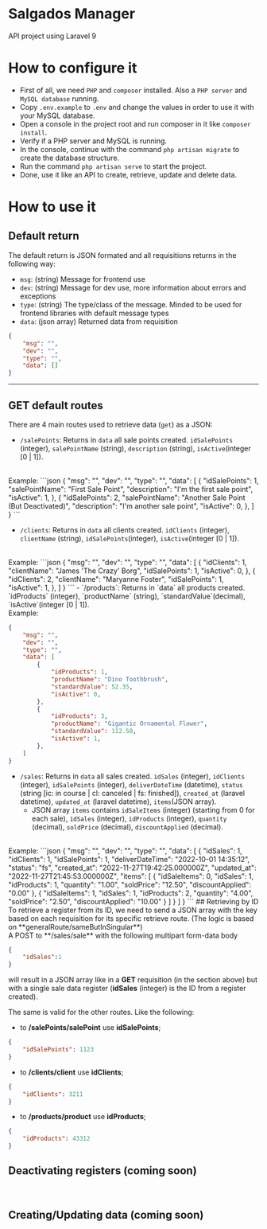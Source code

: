 # **Salgados Manager**
API project using Laravel 9

# How to configure it
- First of all, we need `PHP` and `composer` installed. Also a `PHP server` and `MySQL database` running.
- Copy `.env.example` to `.env` and change the values in order to use it with your MySQL database.
- Open a console in the project root and run composer in it like `composer install`.
- Verify if a PHP server and MySQL is running.
- In the console, continue with the command `php artisan migrate` to create the database structure.
- Run the command `php artisan serve` to start the project.
- Done, use it like an API to create, retrieve, update and delete data.

# How to use it
## Default return
The default return is JSON formated and all requisitions returns in the following way:
- `msg`:  (string) Message for frontend use
- `dev`:  (string) Message for dev use, more information about errors and exceptions
- `type`: (string) The type/class of the message. Minded to be used for frontend libraries with default message types
- `data`: (json array) Returned data from requisition
```json
{
    "msg": "",
    "dev": "",
    "type": "",
    "data": []
}
```
<hr>

## GET default routes
There are 4 main routes used to retrieve data (`get`) as a JSON:

- `/salePoints`: Returns in `data` all sale points created. `idSalePoints` (integer), `salePointName` (string), `description` (string), `isActive`(integer [0 | 1]).
<br>
Example:
```json
{
    "msg": "",
    "dev": "",
    "type": "",
    "data": [
        {
            "idSalePoints": 1,
            "salePointName": "First Sale Point",
            "description": "I'm the first sale point",
            "isActive": 1,
        },
        {
            "idSalePoints": 2,
            "salePointName": "Another Sale Point (But Deactivated)",
            "description": "I'm another sale point",
            "isActive": 0,
        },
    ]
}
```

- `/clients`: Returns in `data` all clients created. `idClients` (integer), `clientName` (string), `idSalePoints`(integer), `isActive`(integer [0 | 1]).
<br>
Example:
```json
{
    "msg": "",
    "dev": "",
    "type": "",
    "data": [
        {
            "idClients": 1,
            "clientName": "James 'The Crazy' Borg",
            "idSalePoints": 1,
            "isActive": 0,
        },
        {
            "idClients": 2,
            "clientName": "Maryanne Foster",
            "idSalePoints": 1,
            "isActive": 1,
        },
    ]
}
```
- `/products`: Returns in `data` all products created. `idProducts` (integer), `productName` (string), `standardValue`(decimal), `isActive`(integer [0 | 1]).
<br>
Example:

```json
{
    "msg": "",
    "dev": "",
    "type": "",
    "data": [
        {
            "idProducts": 1,
            "productName": "Dino Toothbrush",
            "standardValue": 52.35,
            "isActive": 0,
        },
        {
            "idProducts": 3,
            "productName": "Gigantic Ornamental Flower",
            "standardValue": 112.50,
            "isActive": 1,
        },
    ]
}
```
- `/sales`: Returns in `data` all sales created. `idSales` (integer), `idClients` (integer), `idSalePoints` (integer), `deliverDateTime` (datetime), `status` (string [ic: in course | cl: canceled | fs: finished]), `created_at` (laravel datetime), `updated_at` (laravel datetime), `items`(JSON array).
    - JSON array `items` contains `idSaleItems` (integer) (starting from 0 for each sale), `idSales` (integer), `idProducts` (integer), `quantity` (decimal), `soldPrice` (decimal), `discountApplied` (decimal).
<br>
Example:
```json
{
    "msg": "",
    "dev": "",
    "type": "",
    "data": [
        {
            "idSales": 1,
            "idClients": 1,
            "idSalePoints": 1,
            "deliverDateTime": "2022-10-01 14:35:12",
            "status": "fs",
            "created_at": "2022-11-27T19:42:25.000000Z",
            "updated_at": "2022-11-27T21:45:53.000000Z",
            "items": [
                {
                    "idSaleItems": 0,
                    "idSales": 1,
                    "idProducts": 1,
                    "quantity": "1.00",
                    "soldPrice": "12.50",
                    "discountApplied": "0.00"
                },
                {
                    "idSaleItems": 1,
                    "idSales": 1,
                    "idProducts": 2,
                    "quantity": "4.00",
                    "soldPrice": "2.50",
                    "discountApplied": "10.00"
                }
            ]
        }
    ]
}
```
## Retrieving by ID
To retrieve a register from its ID, we need to send a JSON array with the key based on each requisition for its specific retrieve route. (The logic is based on **generalRoute/sameButInSingular**)
<br>
A POST to **/sales/sale** with the following multipart form-data body

```json
{
    "idSales":1
}
```

will result in a JSON array like in a **GET** requisition (in the section above) but with a single sale data register (**idSales** (integer) is the ID from a register created).
<br>

The same is valid for the other routes. Like the following:
- to **/salePoints/salePoint** use **idSalePoints**;
```json
{
    "idSalePoints": 1123
}
```
- to **/clients/client** use **idClients**;
```json
{
    "idClients": 3211
}
```
- to **/products/product** use **idProducts**;
```json
{
    "idProducts": 43312
}
```
## Deactivating registers (coming soon)

<br>

## Creating/Updating data (coming soon)



